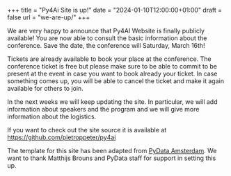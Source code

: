 +++
title = "Py4Ai Site is up!"
date = "2024-01-10T12:00:00+01:00"
draft = false
url = "we-are-up/"
+++

We are very happy to announce that Py4AI Website is finally publicly available!
You are now able to consult the basic information about the conference.
Save the date, the conference will Saturday, March 16th!

Tickets are already available to book your place at the conference.
The conference ticket is free but please make sure to be able to commit to be present
at the event in case you want to book already your ticket.
In case something comes up,
you will be able to cancel the ticket and make it again available for others to join.

In the next weeks we will keep updating the site.
In particular, we will add information about speakers
and the program and we will give more information about the logistics.

If you want to check out the site source it is available at https://github.com/pietroppeter/py4ai

The template for this site has been adapted
from [PyData Amsterdam](https://amsterdam.pydata.org/).
We want to thank Matthijs Brouns and PyData staff for support in setting this up.
